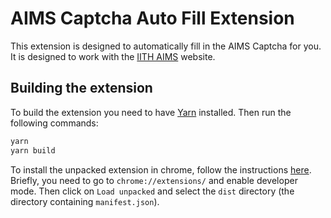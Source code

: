 # AIMS Captcha Auto Fill Extension

This extension is designed to automatically fill in the AIMS Captcha for you. It is designed to work with the [IITH AIMS](https://aims.iith.ac.in/aims/) website.

## Building the extension

To build the extension you need to have [Yarn](https://yarnpkg.com/) installed. Then run the following commands:

```bash
yarn
yarn build
```

To install the unpacked extension in chrome, follow the instructions [here](https://developer.chrome.com/extensions/getstarted#manifest). Briefly, you need to go to `chrome://extensions/` and enable developer mode. Then click on `Load unpacked` and select the `dist` directory (the directory containing `manifest.json`).